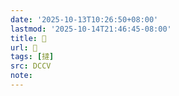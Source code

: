 ```yaml
---
date: '2025-10-13T10:26:50+08:00'
lastmod: '2025-10-14T21:46:45-08:00'
title: 􀆰
url: 􀆰
tags: [撻]
src: DCCV
note:
---
```

